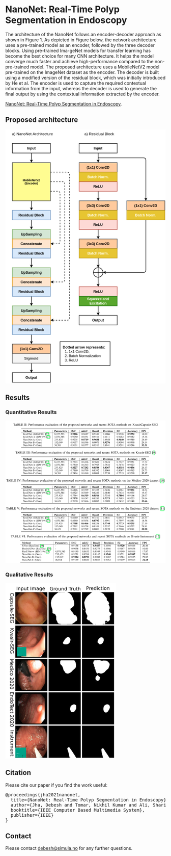 # NanoNet: Real-Time Polyp Segmentation in Endoscopy

The architecture of the NanoNet follows an encoder-decoder approach as shown in Figure 1. As depicted in  Figure  below, the network architecture uses a  pre-trained model as an encoder, followed by the three decoder blocks. Using pre-trained Ima-geNet  models for transfer learning has become the best choice for many CNN architecture. It helps the model converge much faster and achieve high-performance compared to the non-pre-trained model. The proposed architecture uses a MobileNetV2 model pre-trained on the ImageNet dataset as the encoder.  The decoder is built using a  modified version of the residual block, which was initially introduced by He et al. The encoder is used to capture the required contextual information from the input,  whereas the decoder is used to generate the final output by using the contextual information extracted by the encoder.

[NanoNet: Real-Time Polyp Segmentation in Endoscopy](nanonet.pdf).


## Proposed architecture

<img src="figures/nanonet.png">


## Results

### Quantitative Results
<img src="figures/quantative.png">

### Qualitative Results
<img src="figures/qualitative.png">

## Citation
Please cite our paper if you find the work useful: 
<pre>
@proceedings{jha2021nanonet,
  title={NanoNet: Real-Time Polyp Segmentation in Endoscopy},
  author={Jha, Debesh and Tomar, Nikhil Kumar and Ali, Sharib and Riegler, Michael A and Johansen, H{\aa}vard D and Johansen, Dag and Halvorsen, P{\aa}l},
  booktitle={IEEE Computer Based Multimedia System},
  publisher={IEEE}
}
</pre>

## Contact
Please contact debesh@simula.no for any further questions.
